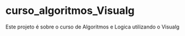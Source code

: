 # curso_algoritmos_Visualg
Este projeto é sobre o curso de Algoritmos e Logica utilizando o Visualg
